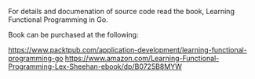 For details and documenation of source code read the book, Learning Functional Programming in Go.

Book can be purchased at the following:

https://www.packtpub.com/application-development/learning-functional-programming-go
https://www.amazon.com/Learning-Functional-Programming-Lex-Sheehan-ebook/dp/B0725B8MYW
